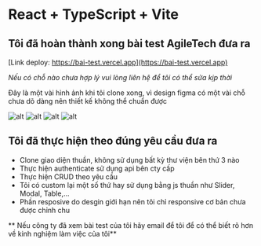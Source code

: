 # React + TypeScript + Vite

## Tôi đã hoàn thành xong bài test AgileTech đưa ra
[Link deploy: https://bai-test.vercel.app](https://bai-test.vercel.app)

*Nếu có chỗ nào chưa hợp lý vui lòng liên hệ để tôi có thể sửa kịp thời*

Đây là một vài hình ảnh khi tôi clone xong, vì design figma có một vài chỗ chưa dõ dàng nên thiết kế không thể chuẩn được

![alt](https://res.cloudinary.com/dssl3epj0/image/upload/v1692675778/web-501/Screenshot_296_jkll4b.png)
![alt](https://res.cloudinary.com/dssl3epj0/image/upload/v1692675777/web-501/Screenshot_297_yspulb.png)
![alt](https://res.cloudinary.com/dssl3epj0/image/upload/v1692675777/web-501/Screenshot_298_qqjjkg.png)
![alt](https://res.cloudinary.com/dssl3epj0/image/upload/v1692676018/web-501/Screenshot_299_lfoj9g.png)

## Tôi đã thực hiện theo đúng yêu cầu đưa ra
- Clone giao diện thuần, không sử dụng bất kỳ thư viện bên thứ 3 nào
- Thực hiện authenticate sử dụng api bên cty cấp
- Thực hiện CRUD theo yêu cầu
- Tôi có custom lại một số thứ hay sử dụng bằng js thuần như Slider, Modal, Table,...
- Phần resposive do desgin giới hạn nên tôi chỉ responsive cơ bản chưa được chỉnh chu

** Nếu công ty đã xem bài test của tôi hãy email để tôi để có thể biết rõ hơn về kinh nghiệm làm việc của tôi**